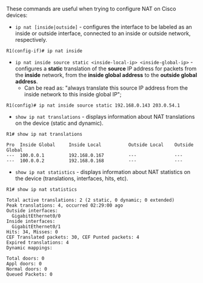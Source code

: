 These commands are useful when trying to configure NAT on Cisco devices:

- `ip nat [inside|outside]` - configures the interface to be labeled as an inside or outside interface, connected to an inside or outside network, respectively.
```IOS
R1(config-if)# ip nat inside
```

- `ip nat inside source static <inside-local-ip> <inside-global-ip>` - configures a **static** translation of the **source** IP address for packets from the **inside** network, from the **inside global address** to the **outside global address**.
	- Can be read as: "always translate this source IP address from the inside network to this inside global IP";
```IOS
R1(config)# ip nat inside source static 192.168.0.143 203.0.54.1
```

- `show ip nat translations` - displays information about NAT translations on the device (static and dynamic).
```IOS
R1# show ip nat translations

Pro  Inside Global     Inside Local          Outside Local    Outside Global
---  100.0.0.1         192.168.0.167         ---              ---
---  100.0.0.2         192.168.0.168         ---              ---
```

- `show ip nat statistics` - displays information about NAT statistics on the device (translations, interfaces, hits, etc).
```IOS
R1# show ip nat statistics

Total active translations: 2 (2 static, 0 dynamic; 0 extended)
Peak translations: 4, occurred 02:29:00 ago
Outside interfaces:
  GigabitEthernet0/0
Inside interfaces:
  GigabitEthernet0/1
Hits: 34, Misses: 0
CEF Translated packets: 30, CEF Punted packets: 4
Expired translations: 4
Dynamic mappings:

Total doors: 0
Appl doors: 0
Normal doors: 0
Queued Packets: 0
```

